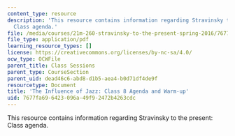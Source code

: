 ```yaml
---
content_type: resource
description: 'This resource contains information regarding Stravinsky to the present:
  Class agenda.'
file: /media/courses/21m-260-stravinsky-to-the-present-spring-2016/7677fa696423096a49f92472b4263cdc_MIT21M_260S16_class08.pdf
file_type: application/pdf
learning_resource_types: []
license: https://creativecommons.org/licenses/by-nc-sa/4.0/
ocw_type: OCWFile
parent_title: Class Sessions
parent_type: CourseSection
parent_uid: dead46c6-abd8-d1b5-aea4-b0d71df4de9f
resourcetype: Document
title: 'The Influence of Jazz: Class 8 Agenda and Warm-up'
uid: 7677fa69-6423-096a-49f9-2472b4263cdc
---
```

This resource contains information regarding Stravinsky to the present: Class agenda.